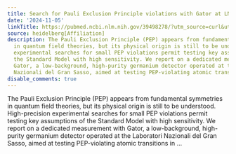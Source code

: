 ```yaml
---
title: Search for Pauli Exclusion Principle violations with Gator at LNGS
date: '2024-11-05'
linkTitle: https://pubmed.ncbi.nlm.nih.gov/39498278/?utm_source=curl&utm_medium=rss&utm_campaign=pubmed-2&utm_content=1FakS-2QOkCT8HsMOQP1bCRQ4YzyumYOmxmF0moLsQ3dFB1E9V&fc=20220326224207&ff=20241105174555&v=2.18.0.post9+e462414
source: heidelberg[Affiliation]
description: The Pauli Exclusion Principle (PEP) appears from fundamental symmetries
  in quantum field theories, but its physical origin is still to be understood. High-precision
  experimental searches for small PEP violations permit testing key assumptions of
  the Standard Model with high sensitivity. We report on a dedicated measurement with
  Gator, a low-background, high-purity germanium detector operated at the Laboratori
  Nazionali del Gran Sasso, aimed at testing PEP-violating atomic transitions in ...
disable_comments: true
---
```

The Pauli Exclusion Principle (PEP) appears from fundamental symmetries in quantum field theories, but its physical origin is still to be understood. High-precision experimental searches for small PEP violations permit testing key assumptions of the Standard Model with high sensitivity. We report on a dedicated measurement with Gator, a low-background, high-purity germanium detector operated at the Laboratori Nazionali del Gran Sasso, aimed at testing PEP-violating atomic transitions in ...
